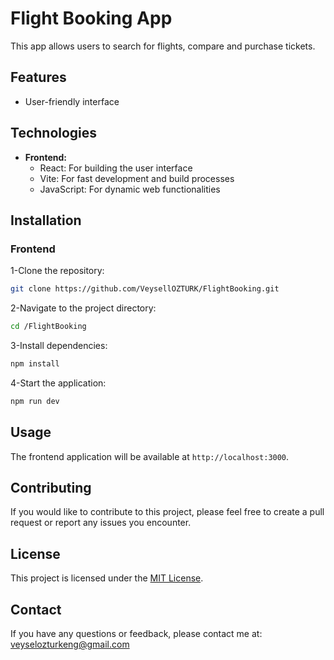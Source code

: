# Flight Booking App

This app allows users to search for flights, compare and purchase tickets.

## Features

- User-friendly interface

## Technologies

- **Frontend:**
  - React: For building the user interface
  - Vite: For fast development and build processes
  - JavaScript: For dynamic web functionalities

## Installation
### Frontend
1-Clone the repository:
  ```bash
  git clone https://github.com/VeysellOZTURK/FlightBooking.git
  ```
2-Navigate to the project directory:
  ```bash
  cd /FlightBooking
  ```
3-Install dependencies:
  ```bash
  npm install
  ```
4-Start the application:
  ```bash
  npm run dev
  ```
## Usage

The frontend application will be available at `http://localhost:3000`.

## Contributing

If you would like to contribute to this project, please feel free to create a pull request or report any issues you encounter.

## License

This project is licensed under the [MIT License](LICENSE).

## Contact

If you have any questions or feedback, please contact me at: [veyselozturkeng@gmail.com](mailto:veyselozturkeng@gmail.com)

